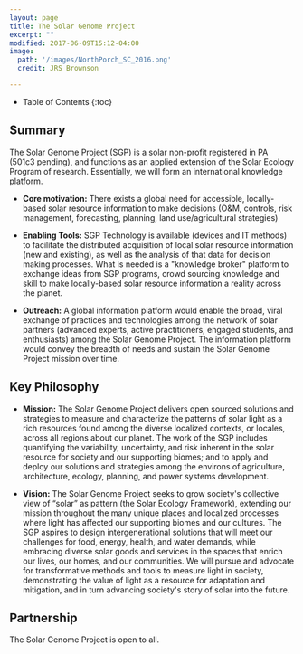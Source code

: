 ```yaml
---
layout: page
title: The Solar Genome Project
excerpt: ""
modified: 2017-06-09T15:12-04:00
image:
  path: '/images/NorthPorch_SC_2016.png'
  credit: JRS Brownson

---
```


* Table of Contents
{:toc}

## Summary

The Solar Genome Project (SGP) is a solar non-profit registered in PA (501c3 pending), and functions as an applied extension of the Solar Ecology Program of research. Essentially, we will form an international knowledge platform.

* **Core motivation:** There exists a global need for accessible, locally-based solar resource information to make decisions (O&M, controls, risk management, forecasting, planning, land use/agricultural strategies)

* **Enabling Tools:** SGP Technology is available (devices and IT methods) to facilitate the distributed acquisition of local solar resource information (new and existing), as well as the analysis of that data for decision making processes. What is needed is a "knowledge broker" platform to exchange ideas from SGP programs, crowd sourcing knowledge and skill to make locally-based solar resource information a reality across the planet.

* **Outreach:** A global information platform would enable the broad, viral exchange of practices and technologies among the network of solar partners (advanced experts, active practitioners, engaged students, and enthusiasts) among the Solar Genome Project. The information platform would convey the breadth of needs and sustain the Solar Genome Project mission over time.  
        

## Key Philosophy

* **Mission:** The Solar Genome Project delivers open sourced solutions and strategies to measure and characterize the patterns of solar light as a rich resources found among the diverse localized contexts, or locales, across all regions about our planet. The work of the SGP includes quantifying the variability, uncertainty, and risk inherent in the solar  resource for society and our supporting biomes; and to apply and deploy our solutions and strategies among the environs of agriculture, architecture, ecology, planning, and power systems development.

* **Vision:** The Solar Genome Project seeks to grow society's collective view of “solar” as pattern (the Solar Ecology Framework), extending our mission throughout the many unique places and localized processes where light has affected our supporting biomes and our cultures. The SGP aspires to design intergenerational solutions that will meet our challenges for food, energy, health, and water demands, while embracing diverse solar goods and services in the spaces that enrich our lives, our homes, and our communities. We will pursue and advocate for transformative methods and tools to measure light in society, demonstrating the value of light as a resource for adaptation and mitigation, and in turn advancing society's story of solar into the future.

## Partnership

The Solar Genome Project is open to all. 